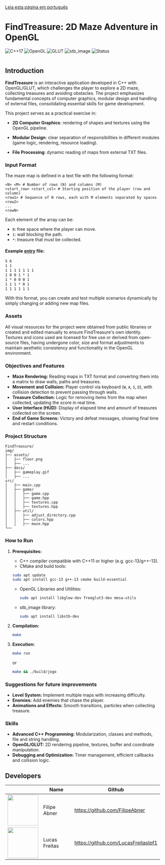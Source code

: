 [Leia esta página em português](README-ptbr.md)

# FindTreasure: 2D Maze Adventure in OpenGL

![C++17](https://img.shields.io/badge/C%2B%2B-17-blue)
![OpenGL](https://img.shields.io/badge/OpenGL-4.6-lightgrey)
![GLUT](https://img.shields.io/badge/GLUT-3.0-orange)
![stb\_image](https://img.shields.io/badge/stb__image-compatible-blue)
![Status](https://img.shields.io/badge/status-em%20desenvolvimento-yellow)


<p align="center">
  <img src="img/docs/gameplay.gif" alt="" />
</p>

##  Introduction

**FindTreasure** is an interactive application developed in C++ with OpenGL/GLUT, which challenges the player to explore a 2D maze, collecting treasures and avoiding obstacles. The project emphasizes fundamental concepts of computer graphics, modular design and handling of external files, consolidating essential skills for game development.

This project serves as a practical exercise in:

* **2D Computer Graphics**: rendering of shapes and textures using the OpenGL pipeline.

* **Modular Design**: clear separation of responsibilities in different modules (game logic, rendering, resource loading).

* **File Processing**: dynamic reading of maps from external TXT files.

### Input Format

The maze map is defined in a text file with the following format:

```
<N> <M> # Number of rows (N) and columns (M)
<start_row> <start_col> # Starting position of the player (row and column)
<row1> # Sequence of N rows, each with M elements separated by spaces
<row2>
...
<rowN>
```

Each element of the array can be:

* `0`: free space where the player can move.
* `1`: wall blocking the path.
* `*`: treasure that must be collected.

#### Example [entry](!src/entries/map.txt) file:
```txt
5 6
1 1
1 1 1 1 1 1 1
1 0 0 1 * 1
1 * 0 0 0 1
1 1 1 * 0 1
1 1 1 1 1 1
```

With this format, you can create and test multiple scenarios dynamically by simply changing or adding new map files.

### Assets
All visual resources for the project were obtained from public libraries or created and edited manually to ensure FindTreasure's own identity. Textures and icons used are licensed for free use or derived from open-source files, having undergone color, size and format adjustments to maintain aesthetic consistency and functionality in the OpenGL environment.

### Objectives and Features

* **Maze Rendering:** Reading maps in TXT format and converting them into a matrix to draw walls, paths and treasures.
* **Movement and Collision:** Player control via keyboard (`W`, `A`, `S`, `D`), with collision detection to prevent passing through walls.
* **Treasure Collection:** Logic for removing items from the map when collected, updating the score in real time.
* **User Interface (HUD):** Display of elapsed time and amount of treasures collected on the screen.
* **End of Game Screens:** Victory and defeat messages, showing final time and restart conditions.

### Project Structure

```
FindTreasure/
img/
├── assets/
│   ├── floor.png
│   ├── ...
├── docs/
│   ├── gameplay.gif
│   ├── ...             
src/
│   ├── main.cpp           
│   ├── game/
│   │   ├── game.cpp           
│   │   ├── game.hpp           
│   │   ├── textures.cpp           
│   │   ├── textures.hpp           
│   ├── util/
│   │   ├── adjust_directory.cpp           
│   │   ├── colors.hpp           
│   │   ├── maze.hpp           
└── 
```

### How to Run

1. **Prerequisites:**

    * C++ compiler compatible with C++11 or higher (e.g. gcc-13/g++-13).
    * CMake and build tools:

     ```bash
     sudo apt update
     sudo apt install gcc-13 g++-13 cmake build-essential
     ```
   * OpenGL Libraries and Utilities:

     ```bash
     sudo apt install libglew-dev freeglut3-dev mesa-utils
     ```
   * stb\_image library:

     ```bash
     sudo apt install libstb-dev
     ```
2. **Compilation:**

   ```bash
   make
   ```
3. **Execution:**

   ```bash
   make run
   ```
   or
   ```bash
   make && ./build/jogo
   ```

### Suggestions for future improvements

* **Level System:** Implement multiple maps with increasing difficulty.
* **Enemies:** Add enemies that chase the player.
* **Animations and Effects:** Smooth transitions, particles when collecting treasure.

### Skills

* **Advanced C++ Programming:** Modularization, classes and methods, file and string handling.
* **OpenGL/GLUT:** 2D rendering pipeline, textures, buffer and coordinate manipulation.
* **Debugging and Optimization:** Timer management, efficient callbacks and collision logic.

## Developers

|   | Name             | Github                         | 
| -------------------------------------------------------------------------------------------- | ---------------- | ------------------------------ |
| <img src="https://avatars.githubusercontent.com/u/60756521"  width="100px" heigth="100px" /> | Filipe Abner     | https://github.com/FilipeAbner |
| <img src="https://avatars.githubusercontent.com/u/70250416?v=4"  width="100px" heigth="100px" /> | Lucas Freitas     | https://github.com/LucasFreitaslpf1 |
